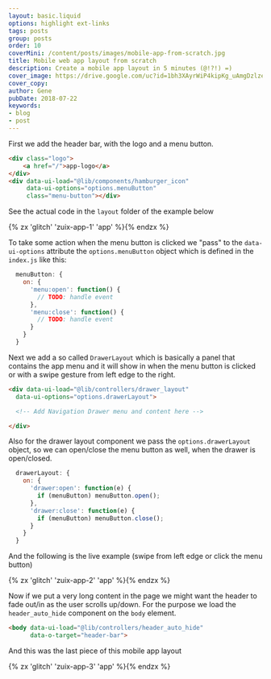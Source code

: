 ```yaml
---
layout: basic.liquid
options: highlight ext-links
tags: posts
group: posts
order: 10
coverMini: /content/posts/images/mobile-app-from-scratch.jpg
title: Mobile web app layout from scratch
description: Create a mobile app layout in 5 minutes (@!?!) =)
cover_image: https://drive.google.com/uc?id=1bh3XAyrWiP4kipKg_uAmgDzlzeiD9AZH
cover_copy:
author: Gene
pubDate: 2018-07-22
keywords:
- blog
- post
---
```


First we add the header bar, with the logo and a menu button.

```html
<div class="logo">
    <a href="/">app-logo</a>
</div>
<div data-ui-load="@lib/components/hamburger_icon"
     data-ui-options="options.menuButton"
     class="menu-button"></div>
```

See the actual code in the `layout` folder of the example below

{% zx 'glitch' 'zuix-app-1' 'app' %}{% endzx %}

To take some action when the menu button is clicked we "pass" to the `data-ui-options` attribute the `options.menuButton`
object which is defined in the `index.js` like this:

```js
  menuButton: {
    on: {
      'menu:open': function() {
        // TODO: handle event
      },
      'menu:close': function() {
        // TODO: handle event
      }
    }
  }
```

Next we add a so called `DrawerLayout` which is basically a panel that contains the app menu and it will show in when
the menu button is clicked or with a swipe gesture from left edge to the right.

```html
<div data-ui-load="@lib/controllers/drawer_layout"
  data-ui-options="options.drawerLayout">

  <!-- Add Navigation Drawer menu and content here -->

</div>
```

Also for the drawer layout component we pass the `options.drawerLayout` object, so we can open/close the menu button as
well, when the drawer is open/closed.

```js
  drawerLayout: {
    on: {
      'drawer:open': function(e) {
        if (menuButton) menuButton.open();
      },
      'drawer:close': function(e) {
        if (menuButton) menuButton.close();
      }
    }
  }
```

And the following is the live example (swipe from left edge or click the menu button)

{% zx 'glitch' 'zuix-app-2' 'app' %}{% endzx %}

Now if we put a very long content in the page we might want the header to fade out/in as the user scrolls up/down.
For the purpose we load the `header_auto_hide` component on the `body` element.

```html
<body data-ui-load="@lib/controllers/header_auto_hide"
      data-o-target="header-bar">
```

And this was the last piece of this mobile app layout

{% zx 'glitch' 'zuix-app-3' 'app' %}{% endzx %}
